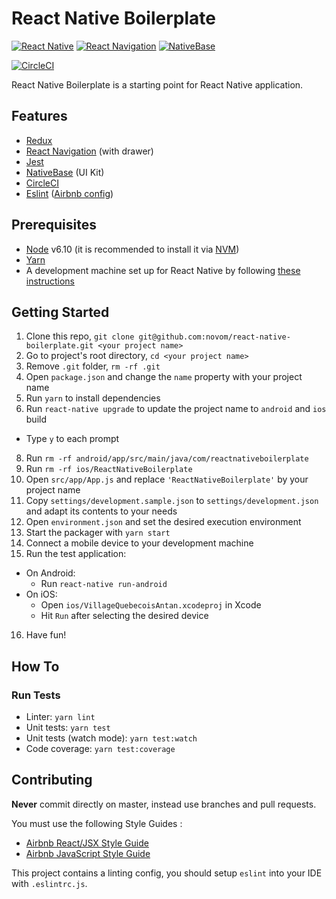 React Native Boilerplate
=======================

[![React Native](https://img.shields.io/badge/React%20Native-v0.42-blue.svg)](https://facebook.github.io/react-native/)
[![React Navigation](https://img.shields.io/badge/React%20Navigation-v1.0-blue.svg)](https://reactnavigation.org/)
[![NativeBase](https://img.shields.io/badge/NativeBase-v2.1-blue.svg)](https://nativebase.io/)

[![CircleCI](https://circleci.com/gh/novom/react-native-boilerplate/tree/master.svg?style=shield)](https://circleci.com/gh/novom/react-native-boilerplate/tree/master)

React Native Boilerplate is a starting point for React Native application.

## Features

* [Redux](http://redux.js.org/)
* [React Navigation](https://reactnavigation.org/) (with drawer)
* [Jest](https://facebook.github.io/jest/)
* [NativeBase](https://nativebase.io/) (UI Kit)
* [CircleCI](https://circleci.com/)
* [Eslint](http://eslint.org/) ([Airbnb config](https://github.com/airbnb/javascript/tree/master/packages/eslint-config-airbnb))

## Prerequisites

* [Node](https://nodejs.org) v6.10 (it is recommended to install it via [NVM](https://github.com/creationix/nvm))
* [Yarn](https://yarnpkg.com/)
* A development machine set up for React Native by following [these instructions](https://facebook.github.io/react-native/docs/getting-started.html)

## Getting Started

1. Clone this repo, `git clone git@github.com:novom/react-native-boilerplate.git <your project name>`
2. Go to project's root directory, `cd <your project name>`
3. Remove `.git` folder,  `rm -rf .git`
4. Open `package.json` and change the `name` property with your project name
5. Run `yarn` to install dependencies
6. Run `react-native upgrade` to update the project name to `android` and `ios` build
  * Type `y` to each prompt
8. Run `rm -rf android/app/src/main/java/com/reactnativeboilerplate`
9. Run `rm -rf ios/ReactNativeBoilerplate`
10. Open `src/app/App.js` and replace `'ReactNativeBoilerplate'` by your project name
11. Copy `settings/development.sample.json` to `settings/development.json` and adapt its contents to your needs
12. Open `environment.json` and set the desired execution environment
13. Start the packager with `yarn start`
14. Connect a mobile device to your development machine
15. Run the test application:
  * On Android:
    * Run `react-native run-android`
  * On iOS:
    * Open `ios/VillageQuebecoisAntan.xcodeproj` in Xcode
    * Hit `Run` after selecting the desired device
16. Have fun!

## How To

### Run Tests

* Linter: `yarn lint`
* Unit tests: `yarn test`
* Unit tests (watch mode): `yarn test:watch`
* Code coverage: `yarn test:coverage`

## Contributing

**Never** commit directly on master, instead use branches and pull requests.

You must use the following Style Guides :

* [Airbnb React/JSX Style Guide](https://github.com/airbnb/javascript/tree/master/react)
* [Airbnb JavaScript Style Guide](https://github.com/airbnb/javascript)

This project contains a linting config, you should setup `eslint` into your IDE with `.eslintrc.js`.
